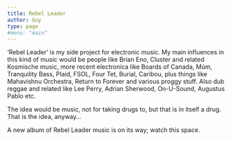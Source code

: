 ```yaml
---
title: Rebel Leader
author: Guy
type: page
#menu: "main"
---
```

&#8216;Rebel Leader&#8217; is my side project for electronic music. My main influences in this kind of music would be people like Brian Eno, Cluster and related Kosmische music, more recent electronica like Boards of Canada, Múm, Tranquility Bass, Plaid, FSOL, Four Tet, Burial, Caribou, plus things like Mahavishnu Orchestra, Return to Forever and various proggy stuff. Also dub reggae and related like Lee Perry, Adrian Sherwood, On-U-Sound, Augustus Pablo etc.

The idea would be music, not for taking drugs to, but that is in itself a drug. That is the idea, anyway&#8230;

A new album of Rebel Leader music is on its way; watch this space.
